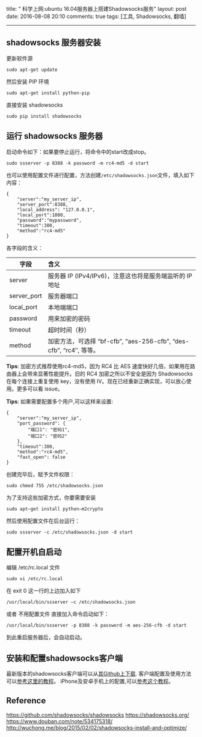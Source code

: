 title: " 科学上网:ubuntu 16.04服务器上搭建Shadowsocks服务"
layout: post
date: 2016-08-08 20:10
comments: true
tags: [工具, Shadowsocks, 翻墙]

---

## shadowsocks 服务器安装

更新软件源
```shell
sudo apt-get update
```
然后安装 PIP 环境
```shell
sudo apt-get install python-pip
```
直接安装 shadowsocks
```
sudo pip install shadowsocks
```
## 运行 shadowsocks 服务器

启动命令如下：如果要停止运行，将命令中的start改成stop。
```
sudo ssserver -p 8388 -k password -m rc4-md5 -d start
```
也可以使用配置文件进行配置，方法创建`/etc/shadowsocks.json`文件，填入如下内容：
```
{
    "server":"my_server_ip",
    "server_port":8388,
    "local_address": "127.0.0.1",
    "local_port":1080,
    "password":"mypassword",
    "timeout":300,
    "method":"rc4-md5"
}
```
各字段的含义：

| 字段           |      含义     |
|---------------|:-------------|
| server        | 服务器 IP (IPv4/IPv6)，注意这也将是服务端监听的 IP 地址|
| server_port   | 服务器端口                                                     |
| local_port    | 本地端端口                                                      |
| password      | 用来加密的密码                                                   |
| timeout       | 超时时间（秒）                                                   |
| method        | 加密方法，可选择 “bf-cfb”, “aes-256-cfb”, “des-cfb”, “rc4″, 等等。 |

**Tips**: 加密方式推荐使用rc4-md5，因为 RC4 比 AES 速度快好几倍，如果用在路由器上会带来显著性能提升。旧的 RC4 加密之所以不安全是因为 Shadowsocks 在每个连接上重复使用 key，没有使用 IV。现在已经重新正确实现，可以放心使用。更多可以看 issue。

**Tips**: 如果需要配置多个用户,可以这样来设置:
```
{
    "server":"my_server_ip",
    "port_password": {
        "端口1": "密码1",
        "端口2": "密码2"
    },
    "timeout":300,
    "method":"rc4-md5",
    "fast_open": false
}
```

创建完毕后，赋予文件权限：
```
sudo chmod 755 /etc/shadowsocks.json
```
为了支持这些加密方式，你要需要安装
```
sudo apt–get install python–m2crypto
```
然后使用配置文件在后台运行：
```
sudo ssserver -c /etc/shadowsocks.json -d start
```
## 配置开机自启动

编辑 /etc/rc.local 文件
```
sudo vi /etc/rc.local
```
在 exit 0 这一行的上边加入如下
```
/usr/local/bin/ssserver –c /etc/shadowsocks.json
```
或者 不用配置文件 直接加入命令启动如下：
```
/usr/local/bin/ssserver -p 8388 -k password -m aes-256-cfb -d start
```
到此重启服务器后，会自动启动。

## 安装和配置shadowsocks客户端

最新版本的shadowsocks客户端可以从[其Github上下载](https://github.com/shadowsocks/shadowsocks/wiki/Shadowsocks-%E4%BD%BF%E7%94%A8%E8%AF%B4%E6%98%8E).
客户端配置及使用方法可以[参考这里的教程](http://www.ishadowsocks.org/)。
iPhone及安卓手机上的配置,可以[参考这个教程](http://www.jianshu.com/p/08ba65d1f91a)。

## Reference
https://github.com/shadowsocks/shadowsocks
https://shadowsocks.org/
https://www.douban.com/note/534175318/
http://wuchong.me/blog/2015/02/02/shadowsocks-install-and-optimize/




